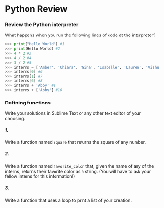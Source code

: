 # Python Review #

### Review the Python interpreter ###
What happens when you run the following lines of code at the interpreter?

```python
>>> print("Hello World") #1
>>> print(Hello World) #2
>>> 4 * 2 #3
>>> 4 / 2 #4
>>> 3 / 2 #5
>>> interns = ['Amber', 'Chiara', 'Gina', 'Isabelle', 'Lauren', 'Vishu']
>>> interns[0] #6
>>> interns[1] #7
>>> interns[6] #8
>>> interns + 'Abby' #9
>>> interns + ['Abby'] #10
```

### Defining functions

Write your solutions in Sublime Text or any other text editor of your choosing.

##### 1.

Write a function named `square` that returns the square of any number.

##### 2.

Write a function named `favorite_color` that, given the name of any of the interns, returns their favorite color as a string. (You will have to ask your fellow interns for this information!)

##### 3.

Write a function that uses a loop to print a list of your creation.
